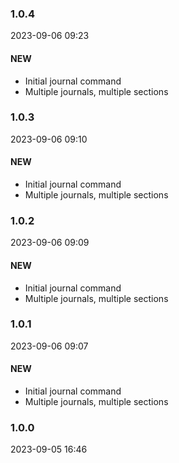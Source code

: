 ### 1.0.4

2023-09-06 09:23

#### NEW

- Initial journal command
- Multiple journals, multiple sections

### 1.0.3

2023-09-06 09:10

#### NEW

- Initial journal command
- Multiple journals, multiple sections

### 1.0.2

2023-09-06 09:09

#### NEW

- Initial journal command
- Multiple journals, multiple sections

### 1.0.1

2023-09-06 09:07

#### NEW

- Initial journal command
- Multiple journals, multiple sections

### 1.0.0

2023-09-05 16:46
